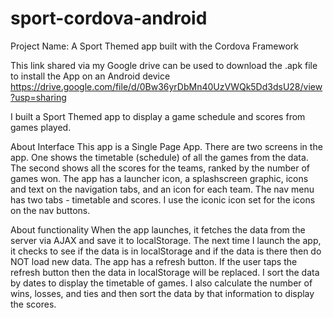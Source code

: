 # sport-cordova-android

Project Name: A Sport Themed app built with the Cordova Framework

This link shared via my Google drive can be used to download the .apk file to install the App on an Android device
https://drive.google.com/file/d/0Bw36yrDbMn40UzVWQk5Dd3dsU28/view?usp=sharing


I built a Sport Themed app to display a game schedule and scores from games played.

About Interface
This app is a Single Page App. There are two screens in the app. One shows the timetable (schedule) of all the games from the data. The second shows all the scores for the teams, ranked by the number of games won.
The app has a launcher icon, a splashscreen graphic, icons and text on the navigation tabs, and an icon for each team.
The nav menu has  two tabs - timetable and scores.  I use the iconic icon set for the icons on the nav buttons.

About functionality
When the app launches, it fetches the data from the server via AJAX and save it to localStorage. The next time I launch the app, it checks to see if the data is in localStorage and if the data is there then do NOT load new data.
The app has a refresh button. If the user taps the refresh button then the data in localStorage will be replaced. 
I sort the data by dates to display the timetable of games. 
I also calculate the number of wins, losses, and ties and then sort the data by that information to display the scores.
